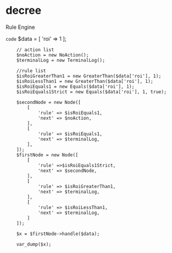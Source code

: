 # decree
Rule Engine

`code`
$data = [
'roi' => 1
];

        // action list
        $noAction = new NoAction();
        $terminalLog = new TerminalLog();

        //rule list
        $isRoiGreaterThan1 = new GreaterThan($data['roi'], 1);
        $isRoiLessThan1 = new GreaterThan($data['roi'], 1);
        $isRoiEquals1 = new Equals($data['roi'], 1);
        $isRoiEquals1Strict = new Equals($data['roi'], 1, true);

        $secondNode = new Node([
            [
                'rule' => $isRoiEquals1,
                'next' => $noAction,
            ],
            [
                'rule' => $isRoiEquals1,
                'next' => $terminalLog,
            ],
        ]);
        $firstNode = new Node([
            [
                'rule' =>$isRoiEquals1Strict,
                'next' => $secondNode,
            ],
            [
                'rule' => $isRoiGreaterThan1,
                'next' => $terminalLog,
            ],
            [
                'rule' => $isRoiLessThan1,
                'next' => $terminalLog,
            ]
        ]);

        $x = $firstNode->handle($data);

        var_dump($x);